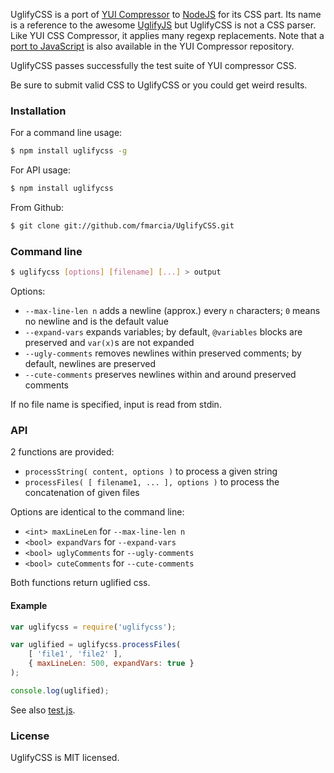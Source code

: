 UglifyCSS is a port of [YUI Compressor](https://github.com/yui/yuicompressor) to [NodeJS](http://nodejs.org) for its CSS part. Its name is a reference to the awesome [UglifyJS](https://github.com/mishoo/UglifyJS) but UglifyCSS is not a CSS parser. Like YUI CSS Compressor, it applies many regexp replacements. Note that a [port to JavaScript](https://github.com/yui/ycssmin) is also available in the YUI Compressor repository.

UglifyCSS passes successfully the test suite of YUI compressor CSS.

Be sure to submit valid CSS to UglifyCSS or you could get weird results.

### Installation

For a command line usage:
```sh
$ npm install uglifycss -g
```

For API usage:
```sh
$ npm install uglifycss
```

From Github:
```sh
$ git clone git://github.com/fmarcia/UglifyCSS.git
```

### Command line

```sh
$ uglifycss [options] [filename] [...] > output
```

Options:

* `--max-line-len n` adds a newline (approx.) every `n` characters; `0` means no newline and is the default value
* `--expand-vars` expands variables; by default, `@variables` blocks are preserved and `var(x)`s are not expanded
* `--ugly-comments` removes newlines within preserved comments; by default, newlines are preserved
* `--cute-comments` preserves newlines within and around preserved comments

If no file name is specified, input is read from stdin.

### API

2 functions are provided:

* `processString( content, options )` to process a given string
* `processFiles( [ filename1, ... ], options )` to process the concatenation of given files

Options are identical to the command line:
* `<int> maxLineLen` for `--max-line-len n`
* `<bool> expandVars` for `--expand-vars`
* `<bool> uglyComments` for `--ugly-comments`
* `<bool> cuteComments` for `--cute-comments`

Both functions return uglified css.

#### Example

```js
var uglifycss = require('uglifycss');

var uglified = uglifycss.processFiles(
    [ 'file1', 'file2' ],
    { maxLineLen: 500, expandVars: true }
);

console.log(uglified);
```

See also [test.js](https://github.com/fmarcia/UglifyCSS/blob/master/test.js).

### License

UglifyCSS is MIT licensed.


